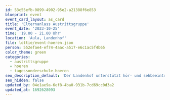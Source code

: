 ```yaml
---
id: 53c55efb-0899-4902-95e2-a21388f6e853
blueprint: event
event_card_layout: as_card
title: 'Elternanlass Austrittsgruppe'
event_date: '2023-10-25'
time: '19.00 - 21.00 Uhr'
location: 'Aula, Landenhof'
file: lottie/event-hoeren.json
person: 552efae4-ef74-4aac-a517-e6c1ac5f4b65
color_theme: green
categories:
  - austrittsgruppe
  - hoeren
  - tagessonderschule-hoeren
seo_description_default: 'Der Landenhof unterstützt hör- und sehbeeinträchtigte Kinder & Jugendliche in ihrem selbstbestimmten Leben durch Förderung ihrer Fähigkeiten & Entwicklung'
seo_hidden: false
updated_by: 04e1ae9a-6ef8-4ba0-931b-7cd69cc0d3a2
updated_at: 1692628093
---
```

